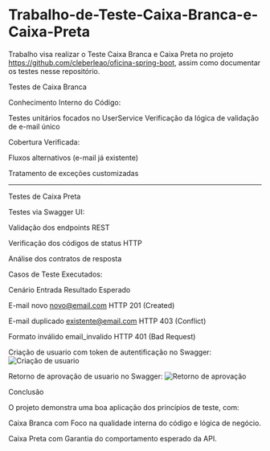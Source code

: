 # Trabalho-de-Teste-Caixa-Branca-e-Caixa-Preta
Trabalho visa realizar o Teste Caixa Branca e Caixa Preta no projeto https://github.com/cleberleao/oficina-spring-boot, assim como documentar os testes nesse repositório.

Testes de Caixa Branca 


Conhecimento Interno do Código:


Testes unitários focados no UserService
Verificação da lógica de validação de e-mail único


Cobertura Verificada:

Fluxos alternativos (e-mail já existente)

Tratamento de exceções customizadas

--------------------------------------------------
Testes de Caixa Preta


Testes via Swagger UI:


Validação dos endpoints REST

Verificação dos códigos de status HTTP

Análise dos contratos de resposta

Casos de Teste Executados:


Cenário	Entrada	Resultado Esperado

E-mail novo	novo@email.com	HTTP 201 (Created)

E-mail duplicado	existente@email.com	HTTP 403 (Conflict)

Formato inválido	email_invalido	HTTP 401 (Bad Request)

Criação de usuario com token de autentificação no Swagger:
![Criação de usuario](https://github.com/user-attachments/assets/7dd38e65-7c9f-46bf-90d2-d2c651b9fdf1)

Retorno de aprovação de usuario no Swagger:
![Retorno de aprovação](https://github.com/user-attachments/assets/4d4f49a3-45f3-4c5e-86e3-9e8c4ab6621b)

Conclusão

O projeto demonstra uma boa aplicação dos princípios de teste, com:

Caixa Branca com Foco na qualidade interna do código e lógica de negócio.

Caixa Preta com Garantia do comportamento esperado da API.
